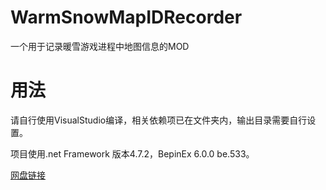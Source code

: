 # WarmSnowMapIDRecorder
一个用于记录暖雪游戏进程中地图信息的MOD

# 用法
请自行使用VisualStudio编译，相关依赖项已在文件夹内，输出目录需要自行设置。

项目使用.net Framework 版本4.7.2，BepinEx 6.0.0 be.533。

[网盘链接](http://nekoice.ysepan.com/)


